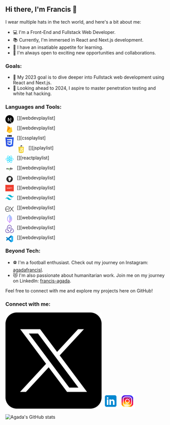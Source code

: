 ## Hi there, I'm Francis 👋

I wear multiple hats in the tech world, and here's a bit about me:

- 💻 I'm a Front-End and Fullstack Web Developer.
- 📚 Currently, I'm immersed in React and Next.js development.
- 🌱 I have an insatiable appetite for learning.
- 💼 I'm always open to exciting new opportunities and collaborations.

### Goals:

- 🥅 My 2023 goal is to dive deeper into Fullstack web development using React and Next.js.
- 🔭 Looking ahead to 2024, I aspire to master penetration testing and white hat hacking.


### Languages and Tools:
[<img align="left" alt="Next.js" width="26px" src="./icons/next.png" style="padding-right:10px;" />][webdevplaylist]

[<img align="left" alt="Firebase" width="26px" src="./icons/firebase2.png" style="padding-right:10px;" />][webdevplaylist]

[<img align="left" alt="CSS3" width="26px" src="./icons/css.png" style="padding-right:10px;" />][cssplaylist]

[<img align="left" alt="JavaScript" width="26px" src="./icons/js.png" style="padding-right:10px;" />][jsplaylist]

[<img align="left" alt="React" width="26px" src="./icons/react.png" style="padding-right:10px;" />][reactplaylist]

[<img align="left" alt="Node.js" width="26px" src="./icons/node.png" style="padding-right:10px;" />][webdevplaylist]

[<img align="left" alt="Github" width="26px" src="./icons/github.png" style="padding-right:10px;" />][webdevplaylist]

[<img align="left" alt="Sanity" width="26px" src="./icons/sanity.png" style="padding-right:10px;" />][webdevplaylist]

[<img align="left" alt="Tailwind" width="26px" src="./icons/tailwind.png" style="padding-right:10px;" />][webdevplaylist]

[<img align="left" alt="Express js" width="26px" src="./icons/express.png" style="padding-right:10px;" />][webdevplaylist]

[<img align="left" alt="Mongo DB" width="26px" src="./icons/mongodb.png" style="padding-right:10px;" />][webdevplaylist]

[<img align="left" alt="Redux" width="26px" src="./icons/redux.png" style="padding-right:10px;" />][webdevplaylist]

[<img align="left" alt="VS code" width="26px" src="./icons/vscode.png" style="padding-right:10px;" />][webdevplaylist]



### Beyond Tech:

- ⚽ I'm a football enthusiast. Check out my journey on Instagram: [agadafrancisl](https://www.instagram.com/agadafrancisl/).
- 😻 I'm also passionate about humanitarian work. Join me on my journey on LinkedIn: [francis-agada](https://www.linkedin.com/in/francis-agada-2295471a0/).

Feel free to connect with me and explore my projects here on GitHub!

### Connect with me:
[![twitter](./img/twitterx.png)](https://twitter.com/agadafrancisl)
[![Linkedin](./img/linkedin.png)](https://www.linkedin.com/in/francis-agada-2295471a0/)
[![Instagram](./img/instagram.png)](https://www.instagram.com/agadafrancisl/)



![Agada's GitHub stats](https://github-readme-stats-five-psi-90.vercel.app/api?username=Agadafrancis&show_icons=true&hide_border=true)
